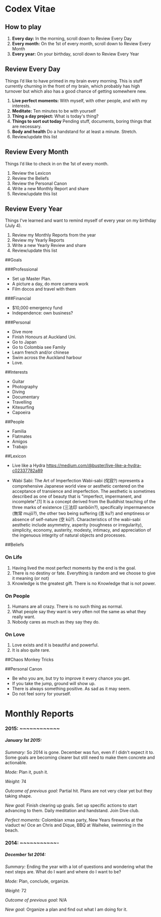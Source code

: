 # Codex Vitae

## How to play

1. **Every day:** In the morning, scroll down to Review Every Day
2. **Every month:** On the 1st of every month, scroll down to Review Every Month
3. **Every year:** On your birthday, scroll down to Review Every Year

## Review Every Day
Things I’d like to have primed in my brain every morning. This is stuff currently churning in the front of my brain, which probably has high turnover but which also has a good chance of getting somewhere new.

1. **Live perfect moments:** With myself, with other people, and with my interests.
2. **Meditate:** Ten minutes to be with yourself
3. **Thing a day project:** What is today's thing? 
4. **Things to sort out today** Pending stuff, documents, boring things that are necessary.
5. **Body and health** Do a handstand for at least a minute. Stretch.
6. Review/update this list

## Review Every Month 
Things I’d like to check in on the 1st of every month.

1. Review the Lexicon
2. Review the Beliefs
3. Review the Personal Canon
4. Write a new Monthly Report and share
5. Review/update this list

## Review Every Year
Things I've learned and want to remind myself of every year on my birthday (July 4).

1. Review my Monthly Reports from the year
2. Review my Yearly Reports
4. Write a new Yearly Review and share
5. Review/update this list

##Goals

###Professional
* Set up Master Plan.
* A picture a day, do more camera work
* Film docos and travel with them

###Financial
* $10,000 emergency fund
* Independence: own business?

###Personal
* Dive more
* Finish Honours at Auckland Uni.
* Go to Japan
* Go to Colombia see Family
* Learn french and/or chinese
* Swim across the Auckland harbour
* Love.

##Interests
* Guitar
* Photography
* Diving
* Documentary
* Travelling
* Kitesurfing
* Capoeira

##People
* Familia
* Flatmates
* Amigos
* Trabajo

##Lexicon
* Live like a Hydra  https://medium.com/@buster/live-like-a-hydra-c02337782a89

* Wabi Sabi: The Art of Imperfection
Wabi-sabi (侘寂?) represents a comprehensive Japanese world view or aesthetic centered on the acceptance of transience and imperfection. The aesthetic is sometimes described as one of beauty that is "imperfect, impermanent, and incomplete".[1] It is a concept derived from the Buddhist teaching of the three marks of existence (三法印 sanbōin?), specifically impermanence (無常 mujō?), the other two being suffering (苦 ku?) and emptiness or absence of self-nature (空 kū?).
Characteristics of the wabi-sabi aesthetic include asymmetry, asperity (roughness or irregularity), simplicity, economy, austerity, modesty, intimacy, and appreciation of the ingenuous integrity of natural objects and processes.

##Beliefs
### On Life
1. Having lived the most perfect moments by the end is the goal.
2. There is no destiny or fate. Everything is random and we choose to give it meaning (or not)
3. Knowledge is the greatest gift. There is no Knowledge that is not power.

### On People
1. Humans are all crazy. There is no such thing as normal.
2. What people say they want is very often not the same as what they really want.
3. Nobody cares as much as they say they do.

### On Love
1. Love exists and it is beautiful and powerful.
2. It is also quite rare.

##Chaos Monkey Tricks

##Personal Canon
* Be who you are, but try to improve it every chance you get.
* If you take the jump, ground will show up.
* There is always something positive. As sad as it may seem.
* Do not feel sorry for yourself.


# Monthly Reports

### 2015: ~~~~~~~~~~~~
##### January 1st 2015:
*Summary:*  So 2014 is gone. December was fun, even if I didn't expect it to. Some goals are becoming clearer but still need to make them concrete and actionable.

*Mode:*  Plan it, push it.

*Weight:* 74

*Outcome of previous goal:* Partial hit. Plans are not very clear yet but they taking shape.

*New goal:* Finish clearing up goals. Set up specific actions to start advancing to them. Daily meditation and handstand. Join Dive club.

*Perfect moments:* Colombian xmas party, New Years fireworks at the viaduct w/ Oce an Chris and Dique, BBQ at Waiheke, swimming in the beach.


### 2014: ~~~~~~~~~~~-
##### December 1st 2014:
*Summary:* Ending the year with a lot of questions and wondering what the next steps are. What do I want and where do I want to be?

*Mode:* Plan, conclude, organize.

*Weight:* 72

*Outcome of previous goal:* N/A

*New goal:* Organize a plan and find out what I am doing for it.
